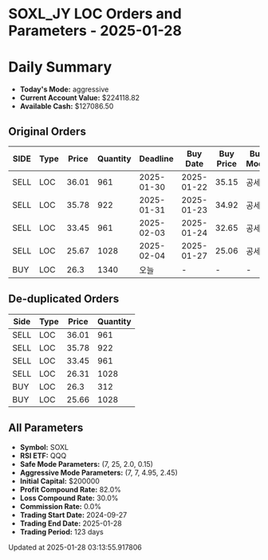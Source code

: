 # SOXL_JY LOC Orders and Parameters - 2025-01-28

# Daily Summary

- **Today's Mode:** aggressive
- **Current Account Value:** $224118.82
- **Available Cash:** $127086.50

## Original Orders

| SIDE | Type | Price | Quantity | Deadline | Buy Date | Buy Price | Buy Mode |
|------|------|-------|----------|----------|----------|-----------|----------|
| SELL | LOC | 36.01 | 961 | 2025-01-30 | 2025-01-22 | 35.15 | 공세 |
| SELL | LOC | 35.78 | 922 | 2025-01-31 | 2025-01-23 | 34.92 | 공세 |
| SELL | LOC | 33.45 | 961 | 2025-02-03 | 2025-01-24 | 32.65 | 공세 |
| SELL | LOC | 25.67 | 1028 | 2025-02-04 | 2025-01-27 | 25.06 | 공세 |
| BUY | LOC | 26.3 | 1340 | 오늘 | - | - | - |

## De-duplicated Orders

| Side | Type | Price | Quantity |
|------|------|-------|----------|
| SELL | LOC | 36.01 | 961 |
| SELL | LOC | 35.78 | 922 |
| SELL | LOC | 33.45 | 961 |
| SELL | LOC | 26.31 | 1028 |
| BUY | LOC | 26.3 | 312 |
| BUY | LOC | 25.66 | 1028 |

## All Parameters

- **Symbol:** SOXL
- **RSI ETF:** QQQ
- **Safe Mode Parameters:** (7, 25, 2.0, 0.15)
- **Aggressive Mode Parameters:** (7, 7, 4.95, 2.45)
- **Initial Capital:** $200000
- **Profit Compound Rate:** 82.0%
- **Loss Compound Rate:** 30.0%
- **Commission Rate:** 0.0%
- **Trading Start Date:** 2024-09-27
- **Trading End Date:** 2025-01-28
- **Trading Period:** 123 days

Updated at 2025-01-28 03:13:55.917806
